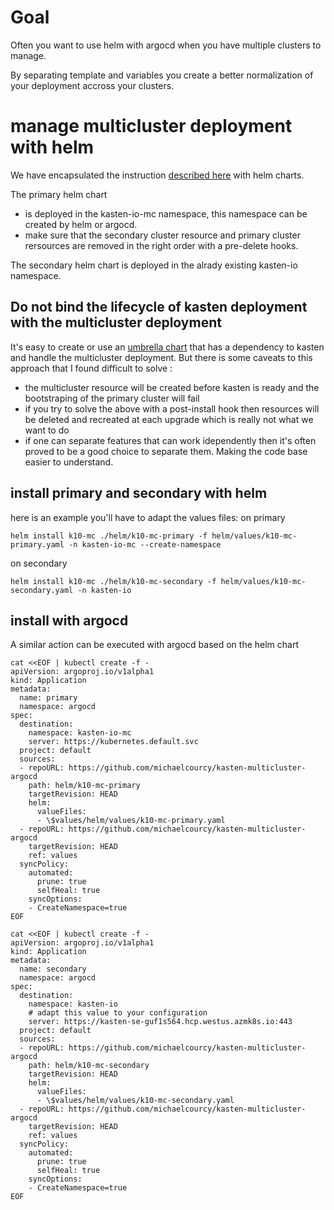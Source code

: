 # Goal

Often you want to use helm with argocd when you have multiple clusters to manage.

By separating template and variables you create a better normalization of your deployment accross your clusters.

# manage multicluster deployment with helm

We have encapsulated the instruction [described here](../readme.md) with helm charts.

The primary helm chart 
- is deployed in the kasten-io-mc namespace, this namespace can be created by helm or argocd.
- make sure that the secondary cluster resource and primary cluster rersources are removed in the right order with a pre-delete hooks.

The secondary helm chart is deployed in the alrady existing kasten-io namespace.


## Do not bind the lifecycle of kasten deployment with the multicluster deployment

It's easy to create or use an [umbrella chart](https://helm.sh/docs/howto/charts_tips_and_tricks/#complex-charts-with-many-dependencies) that has a dependency to kasten and handle the multicluster deployment. But there is some caveats to this approach that I found difficult to solve : 
- the multicluster resource will be created before kasten is ready and the bootstraping of the primary cluster will fail 
- if you try to solve the above with a post-install hook then resources will be deleted and recreated at each upgrade which is really not what we want to do
- if one can separate features that can work idependently then it's often proved to be a good choice to separate them. Making the code base easier to understand.

## install primary and secondary with helm 

here is an example you'll have to adapt the values files: 
on primary 
```
helm install k10-mc ./helm/k10-mc-primary -f helm/values/k10-mc-primary.yaml -n kasten-io-mc --create-namespace
```

on secondary
```
helm install k10-mc ./helm/k10-mc-secondary -f helm/values/k10-mc-secondary.yaml -n kasten-io
```

## install with argocd 

A similar action can be executed with argocd based on the helm chart

```
cat <<EOF | kubectl create -f -
apiVersion: argoproj.io/v1alpha1
kind: Application
metadata:
  name: primary
  namespace: argocd
spec:
  destination:
    namespace: kasten-io-mc
    server: https://kubernetes.default.svc
  project: default
  sources:
  - repoURL: https://github.com/michaelcourcy/kasten-multicluster-argocd
    path: helm/k10-mc-primary
    targetRevision: HEAD
    helm: 
      valueFiles:
      - \$values/helm/values/k10-mc-primary.yaml
  - repoURL: https://github.com/michaelcourcy/kasten-multicluster-argocd
    targetRevision: HEAD    
    ref: values
  syncPolicy:
    automated: 
      prune: true
      selfHeal: true
    syncOptions:
    - CreateNamespace=true
EOF

cat <<EOF | kubectl create -f -
apiVersion: argoproj.io/v1alpha1
kind: Application
metadata:
  name: secondary
  namespace: argocd
spec:
  destination:
    namespace: kasten-io
    # adapt this value to your configuration
    server: https://kasten-se-guf1s564.hcp.westus.azmk8s.io:443
  project: default
  sources:
  - repoURL: https://github.com/michaelcourcy/kasten-multicluster-argocd
    path: helm/k10-mc-secondary
    targetRevision: HEAD
    helm: 
      valueFiles:
      - \$values/helm/values/k10-mc-secondary.yaml
  - repoURL: https://github.com/michaelcourcy/kasten-multicluster-argocd
    targetRevision: HEAD    
    ref: values
  syncPolicy:
    automated: 
      prune: true
      selfHeal: true
    syncOptions:
    - CreateNamespace=true
EOF
```
